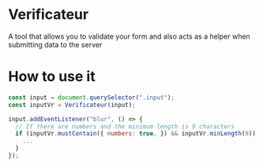 # Verificateur

A tool that allows you to validate your form and also acts as a helper when submitting data to the server

# How to use it

```javascript
const input = document.querySelector(".input");
const inputVr = Verificateur(input);

input.addEventListener("blur", () => {
  // If there are numbers and the minimum length is 9 characters
  if (inputVr.mustContain({ numbers: true, }) && inputVr.minLength(9)) {
    ...
  }
});
```